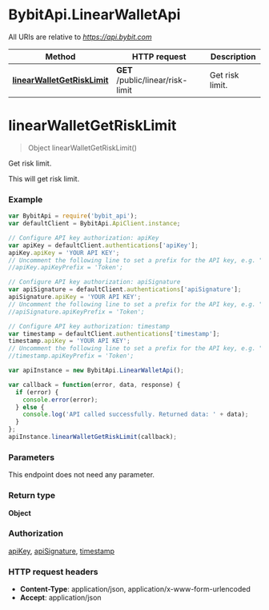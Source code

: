 # BybitApi.LinearWalletApi

All URIs are relative to *https://api.bybit.com*

Method | HTTP request | Description
------------- | ------------- | -------------
[**linearWalletGetRiskLimit**](docs/LinearWalletApi.md#linearWalletGetRiskLimit) | **GET** /public/linear/risk-limit | Get risk limit.


<a name="linearWalletGetRiskLimit"></a>
# **linearWalletGetRiskLimit**
> Object linearWalletGetRiskLimit()

Get risk limit.

This will get risk limit.

### Example
```javascript
var BybitApi = require('bybit_api');
var defaultClient = BybitApi.ApiClient.instance;

// Configure API key authorization: apiKey
var apiKey = defaultClient.authentications['apiKey'];
apiKey.apiKey = 'YOUR API KEY';
// Uncomment the following line to set a prefix for the API key, e.g. "Token" (defaults to null)
//apiKey.apiKeyPrefix = 'Token';

// Configure API key authorization: apiSignature
var apiSignature = defaultClient.authentications['apiSignature'];
apiSignature.apiKey = 'YOUR API KEY';
// Uncomment the following line to set a prefix for the API key, e.g. "Token" (defaults to null)
//apiSignature.apiKeyPrefix = 'Token';

// Configure API key authorization: timestamp
var timestamp = defaultClient.authentications['timestamp'];
timestamp.apiKey = 'YOUR API KEY';
// Uncomment the following line to set a prefix for the API key, e.g. "Token" (defaults to null)
//timestamp.apiKeyPrefix = 'Token';

var apiInstance = new BybitApi.LinearWalletApi();

var callback = function(error, data, response) {
  if (error) {
    console.error(error);
  } else {
    console.log('API called successfully. Returned data: ' + data);
  }
};
apiInstance.linearWalletGetRiskLimit(callback);
```

### Parameters
This endpoint does not need any parameter.

### Return type

**Object**

### Authorization

[apiKey](README.md#apiKey), [apiSignature](README.md#apiSignature), [timestamp](README.md#timestamp)

### HTTP request headers

 - **Content-Type**: application/json, application/x-www-form-urlencoded
 - **Accept**: application/json

